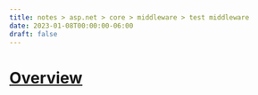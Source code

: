 ```yaml
---
title: notes > asp.net > core > middleware > test middleware
date: 2023-01-08T00:00:00-06:00
draft: false
---
```


# [Overview](https://learn.microsoft.com/en-us/aspnet/core/test/middleware?view=aspnetcore-7.0)
